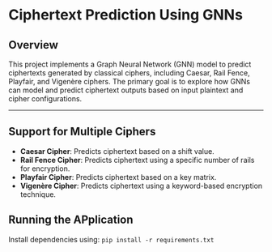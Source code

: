 # Ciphertext Prediction Using GNNs

## Overview

This project implements a Graph Neural Network (GNN) model to predict ciphertexts generated by classical ciphers, including Caesar, Rail Fence, Playfair, and Vigenère ciphers. The primary goal is to explore how GNNs can model and predict ciphertext outputs based on input plaintext and cipher configurations.

---

## Support for Multiple Ciphers
   - **Caesar Cipher**: Predicts ciphertext based on a shift value.
   - **Rail Fence Cipher**: Predicts ciphertext using a specific number of rails for encryption.
   - **Playfair Cipher**: Predicts ciphertext based on a key matrix.
   - **Vigenère Cipher**: Predicts ciphertext using a keyword-based encryption technique.

## Running the APplication

Install dependencies using:
`pip install -r requirements.txt`
